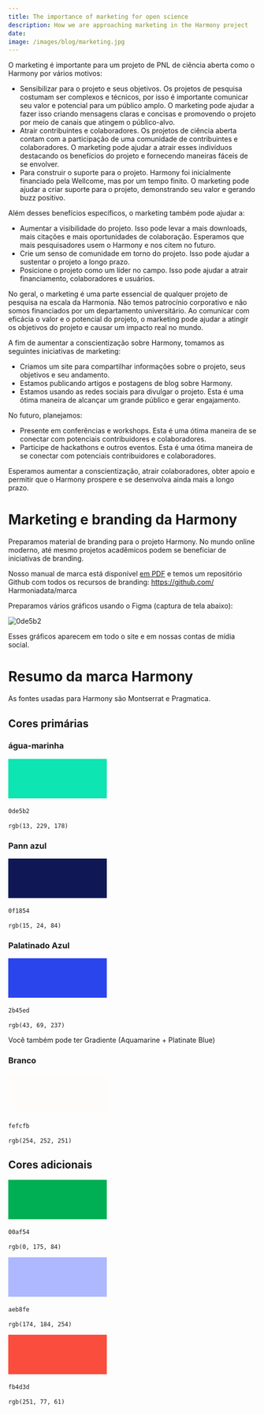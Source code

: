 ```yaml
---
title: The importance of marketing for open science
description: How we are approaching marketing in the Harmony project
date:
image: /images/blog/marketing.jpg
---
```



O marketing é importante para um projeto de PNL de ciência aberta como o Harmony por vários motivos:

* Sensibilizar para o projeto e seus objetivos. Os projetos de pesquisa costumam ser complexos e técnicos, por isso é importante comunicar seu valor e potencial para um público amplo. O marketing pode ajudar a fazer isso criando mensagens claras e concisas e promovendo o projeto por meio de canais que atingem o público-alvo. 
* Atrair contribuintes e colaboradores. Os projetos de ciência aberta contam com a participação de uma comunidade de contribuintes e colaboradores. O marketing pode ajudar a atrair esses indivíduos destacando os benefícios do projeto e fornecendo maneiras fáceis de se envolver.
* Para construir o suporte para o projeto. Harmony foi inicialmente financiado pela Wellcome, mas por um tempo finito. O marketing pode ajudar a criar suporte para o projeto, demonstrando seu valor e gerando buzz positivo.

Além desses benefícios específicos, o marketing também pode ajudar a:

* Aumentar a visibilidade do projeto. Isso pode levar a mais downloads, mais citações e mais oportunidades de colaboração. Esperamos que mais pesquisadores usem o Harmony e nos citem no futuro.
* Crie um senso de comunidade em torno do projeto. Isso pode ajudar a sustentar o projeto a longo prazo.
* Posicione o projeto como um líder no campo. Isso pode ajudar a atrair financiamento, colaboradores e usuários.

No geral, o marketing é uma parte essencial de qualquer projeto de pesquisa na escala da Harmonia. Não temos patrocínio corporativo e não somos financiados por um departamento universitário. Ao comunicar com eficácia o valor e o potencial do projeto, o marketing pode ajudar a atingir os objetivos do projeto e causar um impacto real no mundo.

A fim de aumentar a conscientização sobre Harmony, tomamos as seguintes iniciativas de marketing:

* Criamos um site para compartilhar informações sobre o projeto, seus objetivos e seu andamento.
* Estamos publicando artigos e postagens de blog sobre Harmony.
* Estamos usando as redes sociais para divulgar o projeto. Esta é uma ótima maneira de alcançar um grande público e gerar engajamento.

No futuro, planejamos:

* Presente em conferências e workshops. Esta é uma ótima maneira de se conectar com potenciais contribuidores e colaboradores.
* Participe de hackathons e outros eventos. Esta é uma ótima maneira de se conectar com potenciais contribuidores e colaboradores.

Esperamos aumentar a conscientização, atrair colaboradores, obter apoio e permitir que o Harmony prospere e se desenvolva ainda mais a longo prazo.

# Marketing e branding da Harmony

Preparamos material de branding para o projeto Harmony. No mundo online moderno, até mesmo projetos acadêmicos podem se beneficiar de iniciativas de branding.

Nosso manual de marca está disponível [em PDF](https://raw.githubusercontent.com/harmonydata/brand/main/Brandbook.pdf) e temos um repositório Github com todos os recursos de branding: https://github.com/ Harmoniadata/marca

Preparamos vários gráficos usando o Figma (captura de tela abaixo):

![0de5b2](/assets/images/figma.png)

Esses gráficos aparecem em todo o site e em nossas contas de mídia social.

# Resumo da marca Harmony

As fontes usadas para Harmony são Montserrat e Pragmatica.

## Cores primárias

### água-marinha

![0de5b2](https://raw.githubusercontent.com/harmonydata/brand/main/colours/0de5b2.svg)
```
0de5b2
```
```
rgb(13, 229, 178)
```

### Pann azul

![0f1854](https://raw.githubusercontent.com/harmonydata/brand/main/colours/0f1854.svg)
```
0f1854
```
```
rgb(15, 24, 84)
```

### Palatinado Azul

![2b45ed](https://raw.githubusercontent.com/harmonydata/brand/main/colours/2b45ed.svg)
```
2b45ed
```
```
rgb(43, 69, 237)
```

Você também pode ter Gradiente (Aquamarine + Platinate Blue)

### Branco

![fefcfb](https://raw.githubusercontent.com/harmonydata/brand/main/colours/fefcfb.svg)
```
fefcfb
```
```
rgb(254, 252, 251)
```


## Cores adicionais


![00af54](https://raw.githubusercontent.com/harmonydata/brand/main/colours/00af54.svg)
```
00af54
```
```
rgb(0, 175, 84)
```


![aeb8fe](https://raw.githubusercontent.com/harmonydata/brand/main/colours/aeb8fe.svg)
```
aeb8fe
```
```
rgb(174, 184, 254)
```


![fb4d3d](https://raw.githubusercontent.com/harmonydata/brand/main/colours/fb4d3d.svg)
```
fb4d3d
```
```
rgb(251, 77, 61)
```



